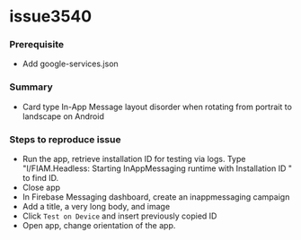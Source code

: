 # issue3540
### Prerequisite
- Add google-services.json
### Summary
- Card type In-App Message layout disorder when rotating from portrait to landscape on Android
### Steps to reproduce issue
- Run the app, retrieve installation ID for testing via logs. Type "I/FIAM.Headless: Starting InAppMessaging runtime with Installation ID " to find ID.
- Close app
- In Firebase Messaging dashboard, create an inappmessaging campaign
- Add a title, a very long body, and image
- Click `Test on Device` and insert previously copied ID
- Open app, change orientation of the app.

